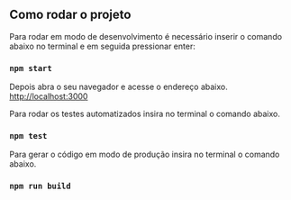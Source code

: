 ## Como rodar o projeto

Para rodar em modo de desenvolvimento é necessário inserir o comando abaixo no terminal e em seguida pressionar enter:

### `npm start`

Depois abra o seu navegador e acesse o endereço abaixo.\
[http://localhost:3000](http://localhost:3000)

Para rodar os testes automatizados insira no terminal o comando abaixo.

### `npm test`

Para gerar o código em modo de produção insira no terminal o comando abaixo.

### `npm run build`
